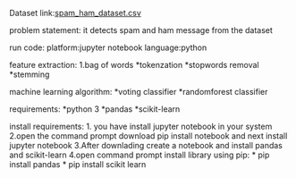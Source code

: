 Dataset link:[spam_ham_dataset.csv](https://github.com/sarathi3456/ARTIFICIAL-INTELLIGENCE-/files/13224477/spam_ham_dataset.csv)

problem statement:
    it detects spam and ham message from the dataset 

run code:
platform:jupyter notebook
language:python

feature extraction:
1.bag of words
 *tokenzation
 *stopwords removal
 *stemming

 machine learning algorithm:
  *voting classifier
  *randomforest classifier

  requirements:
   *python 3
   *pandas
   *scikit-learn

   install requirements:
    1. you have install jupyter notebook in your system
    2.open the command prompt download pip install notebook and next install jupyter notebook 
    3.After downlading create a notebook and install pandas and scikit-learn 
    4.open command prompt install library using pip:
            * pip install pandas
            * pip install scikit learn



